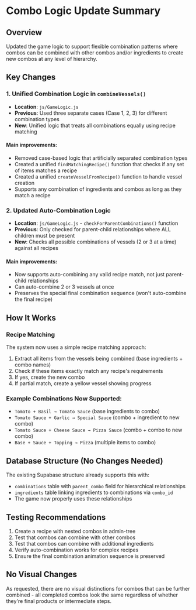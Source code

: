 # Combo Logic Update Summary

## Overview
Updated the game logic to support flexible combination patterns where combos can be combined with other combos and/or ingredients to create new combos at any level of hierarchy.

## Key Changes

### 1. Unified Combination Logic in `combineVessels()`
- **Location**: `js/GameLogic.js`
- **Previous**: Used three separate cases (Case 1, 2, 3) for different combination types
- **New**: Unified logic that treats all combinations equally using recipe matching

#### Main improvements:
- Removed case-based logic that artificially separated combination types
- Created a unified `findMatchingRecipe()` function that checks if any set of items matches a recipe
- Created a unified `createVesselFromRecipe()` function to handle vessel creation
- Supports any combination of ingredients and combos as long as they match a recipe

### 2. Updated Auto-Combination Logic
- **Location**: `js/GameLogic.js` - `checkForParentCombinations()` function
- **Previous**: Only checked for parent-child relationships where ALL children must be present
- **New**: Checks all possible combinations of vessels (2 or 3 at a time) against all recipes

#### Main improvements:
- Now supports auto-combining any valid recipe match, not just parent-child relationships
- Can auto-combine 2 or 3 vessels at once
- Preserves the special final combination sequence (won't auto-combine the final recipe)

## How It Works

### Recipe Matching
The system now uses a simple recipe matching approach:
1. Extract all items from the vessels being combined (base ingredients + combo names)
2. Check if these items exactly match any recipe's requirements
3. If yes, create the new combo
4. If partial match, create a yellow vessel showing progress

### Example Combinations Now Supported:
- `Tomato + Basil → Tomato Sauce` (base ingredients to combo)
- `Tomato Sauce + Garlic → Special Sauce` (combo + ingredient to new combo) 
- `Tomato Sauce + Cheese Sauce → Pizza Sauce` (combo + combo to new combo)
- `Base + Sauce + Topping → Pizza` (multiple items to combo)

## Database Structure (No Changes Needed)
The existing Supabase structure already supports this with:
- `combinations` table with `parent_combo` field for hierarchical relationships
- `ingredients` table linking ingredients to combinations via `combo_id`
- The game now properly uses these relationships

## Testing Recommendations
1. Create a recipe with nested combos in admin-tree
2. Test that combos can combine with other combos
3. Test that combos can combine with additional ingredients
4. Verify auto-combination works for complex recipes
5. Ensure the final combination animation sequence is preserved

## No Visual Changes
As requested, there are no visual distinctions for combos that can be further combined - all completed combos look the same regardless of whether they're final products or intermediate steps.